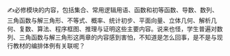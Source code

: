 :writing_hand:必修模块的内容，包括集合、常用逻辑用语、函数和初等函数、导数、数列、三角函数与解三角形、不等式、概率、统计初步、平面向量、立体几何、解析几何、复数、算法、程序框图、推理与证明这些主要内容。说来也怪，学生普遍对数列、三角函数与解三角形这两章的内容感到害怕，不知道是怎么回事，是不是与现行教材的编排体例有关联呢？
